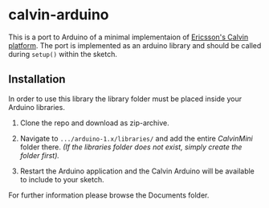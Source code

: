 # calvin-arduino

This is a port to Arduino of a minimal implementaion of [Ericsson's Calvin platform](http://www.ericsson.com/research-blog/cloud/open-source-calvin/).
The port is implemented as an arduino library and should be called during `setup()` within the sketch.

##	Installation

In order to use this library the library folder must be placed inside your Arduino libraries.

1. Clone the repo and download as zip-archive. 

2. Navigate to `.../arduino-1.x/libraries/` and add the entire _*CalvinMini*_ folder there. _(If the libraries folder does not exist, simply create the folder first)._

3. Restart the Arduino application and the Calvin Arduino will be available to include to your sketch.

For further information please browse the Documents folder.

